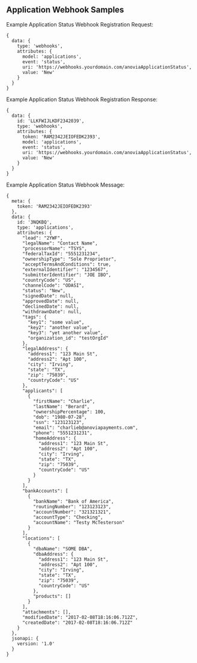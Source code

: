 ## Application Webhook Samples

Example Application Status Webhook Registration Request:

    {
      data: {
        type: 'webhooks',
        attributes: {
          model: 'applications',
          event: 'status',
          uri: 'https://webhooks.yourdomain.com/anoviaApplicationStatus',
          value: 'New'
        }
      }
    }

Example Application Status Webhook Registration Response:

    {
      data: {
        id: 'LLKFWIJLKDF2342039',
        type: 'webhooks',
        attributes: {
          token: 'RAM2342JEIOFEDK2393',
          model: 'applications',
          event: 'status',
          uri: 'https://webhooks.yourdomain.com/anoviaApplicationStatus',
          value: 'New'
        }
      }
    }

Example Application Status Webhook Message:

    {
      meta: {
        token: 'RAM2342JEIOFEDK2393'
      },
      data: {
        id: '3NQKBQ',
        type: 'applications',
        attributes: {
          "lead": "2YWF",
          "legalName": "Contact Name",
          "processorName": "TSYS",
          "federalTaxId": "5551231234",
          "ownershipType": "Sole Proprietor",
          "acceptTermsAndConditions": true,
          "externalIdentifier": "1234567",
          "submitterIdentifier": "JOE IBO",
          "countryCode": "US",
          "channelCode": "ODASI",
          "status": "New",
          "signedDate": null,
          "approvedDate": null,
          "declinedDate": null,
          "withdrawnDate": null,
          "tags": {
            "key1": "some value",
            "key2": "another value",
            "key3": "yet another value",
            "organization_id": "testOrgId"
          },
          "legalAddress": {
            "address1": "123 Main St",
            "address2": "Apt 100",
            "city": "Irving",
            "state": "TX",
            "zip": "75039",
            "countryCode": "US"
          },
          "applicants": [
            {
              "firstName": "Charlie",
              "lastName": "Berard",
              "ownershipPercentage": 100,
              "dob": "1980-07-28",
              "ssn": "123123123",
              "email": "charlieb@anoviapayments.com",
              "phone": "5551231231",
              "homeAddress": {
                "address1": "123 Main St",
                "address2": "Apt 100",
                "city": "Irving",
                "state": "TX",
                "zip": "75039",
                "countryCode": "US"
              }
            }
          ],
          "bankAccounts": [
            {
              "bankName": "Bank of America",
              "routingNumber": "123123123",
              "accountNumber": "321321321",
              "accountType": "Checking",
              "accountName": "Testy McTesterson"
            }
          ],
          "locations": [
            {
              "dbaName": "SOME DBA",
              "dbaAddress": {
                "address1": "123 Main St",
                "address2": "Apt 100",
                "city": "Irving",
                "state": "TX",
                "zip": "75039",
                "countryCode": "US"
              },
              "products": []
            }
          ],
          "attachments": [],
          "modifiedDate": "2017-02-08T18:16:06.712Z",
          "createdDate": "2017-02-08T18:16:06.712Z"
        }
      },
      jsonapi: {
        version: '1.0'
      }
    }